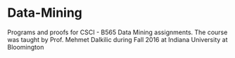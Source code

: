 # Data-Mining
Programs and proofs for CSCI - B565 Data Mining assignments. The course was taught by Prof. Mehmet Dalkilic during Fall 2016 at Indiana University at Bloomington
